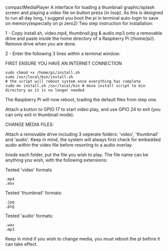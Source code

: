 compactMediaPlayer
A interface for loading a thumbnail graphic/splash screen and playing a video file on button press (in loop).
As this is designed to run all day long, I suggest you boot the pi in terminal auto-login to save on memory(especially on pi zero2)
Two step instruction for installation:

1 - Copy install.sh, video.mp4, thumbnail.jpg & audio.mp3 onto a removable drive and paste inside the home directory of a Raspberry Pi (/home/pi/). Remove drive when you are done.

2 - Enter the following 3 lines within a terminal window:

FIRST ENSURE YOU HAVE AN INTERNET CONNECTION

    sudo chmod +x /home/pi/install.sh       
    sudo /usr/local/bin/install.sh 
    # the script will reboot system once everything has complete
    sudo mv install.sh /usr/local/bin # move install script to bin directory as it is no longer needed
The Raspberry Pi will now reboot, loading the default files from step one.

Attach a button to GPIO 17 to start video play, and use GPIO 24 to exit (you can only exit in thumbnail mode).

CHANGE MEDIA FILES:

Attach a removable drive including 3 seperate folders: 'video', 'thumbnail' and 'audio'. 
Keep in mind, the system will always first check for embedded audio within the video file before resorting to a audio overlay.

Inisde each folder, put the file you wish to play. The file name can be anything you wish, with the following extensions:

Tested 'video' formats 
    
    .mp4
    .mov

Tested 'thumbnail' formats:  
   
    .jpg
    .png 

Tested 'audio' formats:
    
    .wav
    .mp3
Keep in mind if you wish to change media, you must reboot the pi before it can take effect.



